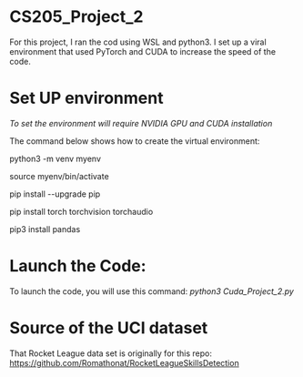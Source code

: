 # CS205_Project_2

For this project, I ran the cod using WSL and python3. I set up a viral environment that used PyTorch and CUDA to increase the speed of the code. 

# Set UP environment 
*To set the environment will require NVIDIA GPU and CUDA installation*

The command below shows how to create the virtual environment: 

python3 -m venv myenv

source myenv/bin/activate

pip install --upgrade pip

pip install torch torchvision torchaudio

pip3 install pandas

# Launch the Code:

To launch the code, you will use this command: *python3 Cuda_Project_2.py*

# Source of the UCI dataset 

That Rocket League data set is originally for this repo: https://github.com/Romathonat/RocketLeagueSkillsDetection
